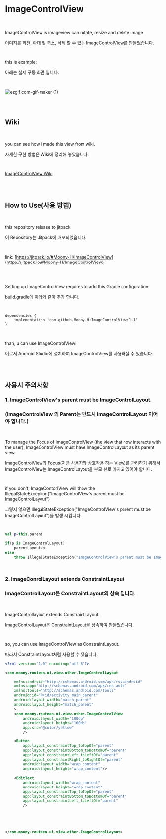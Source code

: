 # ImageControlView

<br/>

ImageControlView is imageview can rotate, resize and delete image

이미지를 회전, 확대 및 축소, 삭제 할 수 있는 ImageControlView를 만들었습니다.

<br/>

this is example:

아래는 실제 구동 화면 입니다.


<br/>


![ezgif com-gif-maker (1)](https://user-images.githubusercontent.com/53536205/173427966-359d62b2-4bff-4e7c-bfdd-038f4bf9ce3a.gif)


<br/>

<br/>

## Wiki

<br/>

you can see how i made this view from wiki.

자세한 구현 방법은 Wiki에 정리해 놓았습니다.


<br/>

[ImageControlView Wiki](https://github.com/Moony-H/ImageControlView/wiki)

<br/>

<br/>
 

## How to Use(사용 방법)

<br/>


this repository release to jitpack

이 Repository는 Jitpack에 배포되었습니다.

<br/>

link: [https://jitpack.io/#Moony-H/ImageControlView](https://jitpack.io/#Moony-H/ImageControlView)

<br/>

<br/>

Setting up ImageControlView requires to add this Gradle configuration:

build.gradle에 아래와 같이 추가 합니다.

<br/>

```
dependencies {
	implementation 'com.github.Moony-H:ImageControlView:1.1'
}
```

<br/>

than, u can use ImageControlView!

이로서 Android Studio에 설치하여 ImageControlView를 사용하실 수 있습니다.

<br/>

<br/>


## 사용시 주의사항

### 1. ImageControlView's parent must be ImageControlLayout.
### (ImageControlView 의 Parent는 반드시 ImageControlLayout 이어야 합니다.)

<br/>

To manage the Focus of ImageControlView (the view that now interacts with the user), ImageControlView must have ImageControlLayout as its parent view.

ImageControlView의 Focus(지금 사용자와 상호작용 하는 View)를 관리하기 위해서 ImageControlView는 ImageControlLayout을 부모 뷰로 가지고 있어야 합니다.



<br/>

if you don't, ImageContorlView will thow the IllegalStateException("ImageControlView's parent must be ImageControlLayout")

그렇지 않으면 IllegalStateException("ImageControlView's parent must be ImageControlLayout")을 발생 시킵니다.



<br/>

```kotlin
val p=this.parent

if(p is ImageControlLayout)
    parentLayout=p
else
    throw IllegalStateException("ImageControlView's parent must be ImageControlLayout")
```

<br/>

### 2. ImageConrolLayout extends ConstraintLayout
### ImageControlLayout은 ConstraintLayout의 상속 입니다.

<br/>

ImageControllayout extends ConstraintLayout.

ImageControlLayout은 ConstraintLayout을 상속하여 만들었습니다.

<br/>

so, you can use ImageControlView as ConstraintLayout.

따라서 ConstraintLayout처럼 사용할 수 있습니다.



```xml
<?xml version="1.0" encoding="utf-8"?>

<com.moony.routeen.ui.view.other.ImageControlLayout

    xmlns:android="http://schemas.android.com/apk/res/android"
    xmlns:app="http://schemas.android.com/apk/res-auto"
    xmlns:tools="http://schemas.android.com/tools"
    android:id="@+id/activity_main_parent"
    android:layout_width="match_parent"
    android:layout_height="match_parent"
    >
    <com.moony.routeen.ui.view.other.ImageControlView
        android:layout_width="100dp"
        android:layout_height="100dp"
        app:src="@color/yellow"
        />

    <Button
        app:layout_constraintTop_toTopOf="parent"
        app:layout_constraintBottom_toBottomOf="parent"
        app:layout_constraintLeft_toLeftOf="parent"
        app:layout_constraintRight_toRightOf="parent"
        android:layout_width="wrap_content"
        android:layout_height="wrap_content"/>
    
    <EditText
        android:layout_width="wrap_content"
        android:layout_height="wrap_content"
        app:layout_constraintTop_toTopOf="parent"
        app:layout_constraintBottom_toBottomOf="parent"
        app:layout_constraintLeft_toLeftOf="parent"
        />





</com.moony.routeen.ui.view.other.ImageControlLayout>
```
